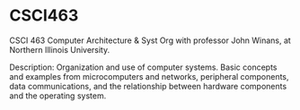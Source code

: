 # CSCI463
CSCI 463 Computer Architecture &amp; Syst Org with professor John Winans, at Northern Illinois University. 

Description: Organization and use of computer systems. Basic concepts and examples from microcomputers and networks, peripheral components, data communications, and the relationship between hardware components and the operating system.
